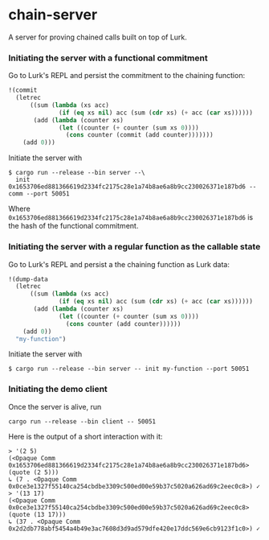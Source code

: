 # chain-server

A server for proving chained calls built on top of Lurk.

### Initiating the server with a functional commitment

Go to Lurk's REPL and persist the commitment to the chaining function:

```lisp
!(commit
  (letrec
      ((sum (lambda (xs acc)
              (if (eq xs nil) acc (sum (cdr xs) (+ acc (car xs))))))
       (add (lambda (counter xs)
              (let ((counter (+ counter (sum xs 0))))
                (cons counter (commit (add counter)))))))
    (add 0)))
```

Initiate the server with

```
$ cargo run --release --bin server --\
  init 0x1653706ed881366619d2334fc2175c28e1a74b8ae6a8b9cc230026371e187bd6 --comm --port 50051
```

Where `0x1653706ed881366619d2334fc2175c28e1a74b8ae6a8b9cc230026371e187bd6` is the hash of the functional commitment.

### Initiating the server with a regular function as the callable state

Go to Lurk's REPL and persist a the chaining function as Lurk data:

```lisp
!(dump-data
  (letrec
      ((sum (lambda (xs acc)
              (if (eq xs nil) acc (sum (cdr xs) (+ acc (car xs))))))
       (add (lambda (counter xs)
              (let ((counter (+ counter (sum xs 0))))
                (cons counter (add counter))))))
    (add 0))
  "my-function")
```

Initiate the server with

```
$ cargo run --release --bin server -- init my-function --port 50051
```

### Initiating the demo client

Once the server is alive, run

```
cargo run --release --bin client -- 50051
```

Here is the output of a short interaction with it:

```
> '(2 5)
(<Opaque Comm 0x1653706ed881366619d2334fc2175c28e1a74b8ae6a8b9cc230026371e187bd6> (quote (2 5)))
↳ (7 . <Opaque Comm 0x0ce3e1327f55140ca254cbdbe3309c500ed00e59b37c5020a626ad69c2eec0c8>) ✓
> '(13 17)
(<Opaque Comm 0x0ce3e1327f55140ca254cbdbe3309c500ed00e59b37c5020a626ad69c2eec0c8> (quote (13 17)))
↳ (37 . <Opaque Comm 0x2d2db778abf5454a4b49e3ac7608d3d9ad579dfe420e17ddc569e6cb9123f1c0>) ✓
```
